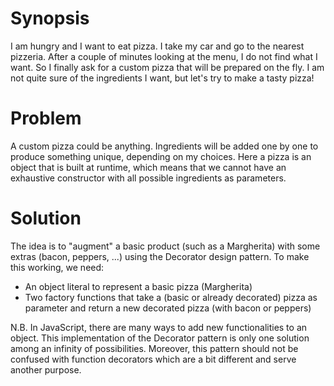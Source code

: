 # Synopsis

I am hungry and I want to eat pizza. I take my car and go to the nearest pizzeria. After a couple of minutes looking at the menu, I do not find what I want. So I finally ask for a custom pizza that will be prepared on the fly. I am not quite sure of the ingredients I want, but let's try to make a tasty pizza!

# Problem

A custom pizza could be anything. Ingredients will be added one by one to produce something unique, depending on my choices.
Here a pizza is an object that is built at runtime, which means that we cannot have an exhaustive constructor with all possible ingredients as parameters. 

# Solution

The idea is to "augment" a basic product (such as a Margherita) with some extras (bacon, peppers, ...) using the Decorator design pattern. To make this working, we need:

  * An object literal to represent a basic pizza (Margherita)
  * Two factory functions that take a (basic or already decorated) pizza as parameter and return a new decorated pizza (with bacon or peppers)

N.B. In JavaScript, there are many ways to add new functionalities to an object. This implementation of the Decorator pattern is only one solution among an infinity of possibilities. Moreover, this pattern should not be confused with function decorators which are a bit different and serve another purpose.

